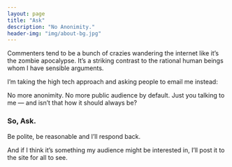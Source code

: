 ```yaml
---
layout: page
title: "Ask"
description: "No Anonimity."
header-img: "img/about-bg.jpg"
---
```


Commenters tend to be a bunch of crazies wandering the internet like it’s the zombie apocalypse. It’s a striking contrast to the rational human beings whom I have sensible arguments.

I’m taking the high tech approach and asking people to email me instead:

No more anonimity. No more public audience by default. Just you talking to me — and isn’t that how it should always be?

<h3>So, Ask.</h3>

Be polite, be reasonable and I’ll respond back.

And if I think it’s something my audience might be interested in, I’ll post it to the site for all to see.